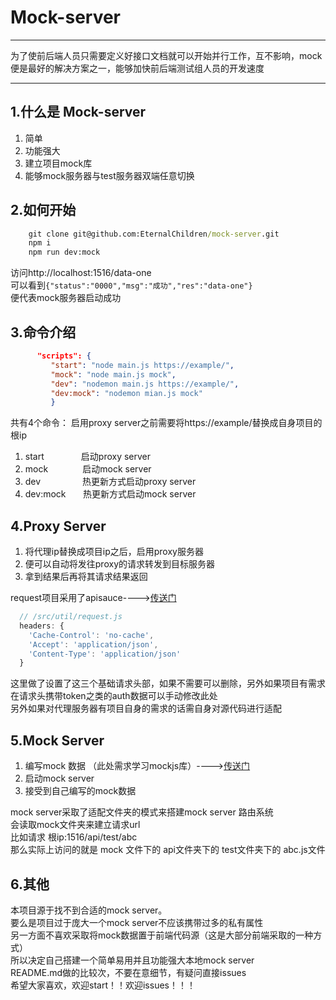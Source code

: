 # Mock-server

------

为了使前后端人员只需要定义好接口文档就可以开始并行工作，互不影响，mock便是最好的解决方案之一，能够加快前后端测试组人员的开发速度

------

## 1.什么是 Mock-server
 1. 简单
 2. 功能强大
 3. 建立项目mock库
 4. 能够mock服务器与test服务器双端任意切换

## 2.如何开始
```cmd
    git clone git@github.com:EternalChildren/mock-server.git
    npm i
    npm run dev:mock
```
访问http://localhost:1516/data-one<br/>
可以看到`{"status":"0000","msg":"成功","res":"data-one"}`
<br/>便代表mock服务器启动成功<br/>

## 3.命令介绍
```json
      "scripts": {
         "start": "node main.js https://example/",
         "mock": "node main.js mock",
         "dev": "nodemon main.js https://example/",
         "dev:mock": "nodemon mian.js mock"
         }
```
共有4个命令：
启用proxy server之前需要将https://example/替换成自身项目的根ip
 1. start&nbsp;&nbsp;&nbsp;&nbsp;&nbsp;&nbsp;&nbsp;&nbsp;&nbsp;&nbsp;&nbsp;&nbsp;&nbsp;&nbsp;&nbsp;启动proxy server
 2. mock&nbsp;&nbsp;&nbsp;&nbsp;&nbsp;&nbsp;&nbsp;&nbsp;&nbsp;&nbsp;&nbsp;&nbsp;&nbsp;&nbsp;启动mock server
 3. dev&nbsp;&nbsp;&nbsp;&nbsp;&nbsp;&nbsp;&nbsp;&nbsp;&nbsp;&nbsp;&nbsp;&nbsp;&nbsp;&nbsp;&nbsp;&nbsp;&nbsp;热更新方式启动proxy server
 4. dev:mock&nbsp;&nbsp;&nbsp;&nbsp;&nbsp;&nbsp;&nbsp;热更新方式启动mock server

## 4.Proxy Server
1. 将代理ip替换成项目ip之后，启用proxy服务器
2. 便可以自动将发往proxy的请求转发到目标服务器
3. 拿到结果后再将其请求结果返回

request项目采用了apisauce---->[传送门][1]
```javascript
  // /src/util/request.js
  headers: {
    'Cache-Control': 'no-cache',
    'Accept': 'application/json',
    'Content-Type': 'application/json'
  }
```
这里做了设置了这三个基础请求头部，如果不需要可以删除，另外如果项目有需求在请求头携带token之类的auth数据可以手动修改此处<br/>
另外如果对代理服务器有项目自身的需求的话需自身对源代码进行适配<br/>

## 5.Mock Server
1. 编写mock 数据 （此处需求学习mockjs库）---->[传送门][2]
2. 启动mock server
3. 接受到自己编写的mock数据

mock server采取了适配文件夹的模式来搭建mock server 路由系统<br/>
会读取mock文件夹来建立请求url<br/>
比如请求 根ip:1516/api/test/abc<br/>
那么实际上访问的就是 mock 文件下的 api文件夹下的 test文件夹下的 abc.js文件<br/>

## 6.其他
本项目源于找不到合适的mock server。<br/>
要么是项目过于庞大一个mock server不应该携带过多的私有属性<br/>
另一方面不喜欢采取将mock数据置于前端代码源（这是大部分前端采取的一种方式）<br/>
所以决定自己搭建一个简单易用并且功能强大本地mock server<br/>
README.md做的比较次，不要在意细节，有疑问直接issues<br/>
希望大家喜欢，欢迎start！！欢迎issues！！！<br/>

  [1]: https://www.npmjs.com/package/apisauce
  [2]: https://github.com/nuysoft/Mock/wiki

